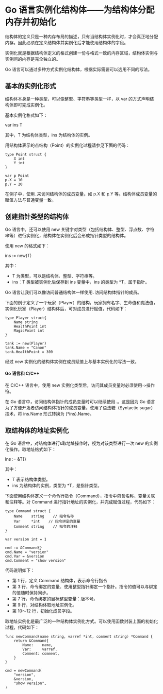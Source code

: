 # Go 语言实例化结构体——为结构体分配内存并初始化

结构体的定义只是一种内存布局的描述，只有当结构体实例化时，才会真正地分配内存。因此必须在定义结构体并实例化后才能使用结构体的字段。

实例化就是根据结构体定义的格式创建一份与格式一致的内存区域，结构体实例与实例间的内存是完全独立的。

Go 语言可以通过多种方式实例化结构体，根据实际需要可以选用不同的写法。

## 基本的实例化形式

结构体本身是一种类型，可以像整型、字符串等类型一样，以 var 的方式声明结构体即可完成实例化。

基本实例化格式如下：

var ins T

其中，T 为结构体类型，ins 为结构体的实例。

用结构体表示的点结构（Point）的实例化过程请参见下面的代码：

```
type Point struct {
    X int
    Y int
}

var p Point
p.X = 10
p.Y = 20
```

在例子中，使用`.`来访问结构体的成员变量，如 p.X 和 p.Y 等。结构体成员变量的赋值方法与普通变量一致。

## 创建指针类型的结构体

Go 语言中，还可以使用 new 关键字对类型（包括结构体、整型、浮点数、字符串等）进行实例化，结构体在实例化后会形成指针类型的结构体。

使用 new 的格式如下：

ins := new(T)

其中：

*   T 为类型，可以是结构体、整型、字符串等。
*   ins：T 类型被实例化后保存到 ins 变量中，ins 的类型为 *T，属于指针。

Go 语言让我们可以像访问普通结构体一样使用`.`访问结构体指针的成员。

下面的例子定义了一个玩家（Player）的结构，玩家拥有名字、生命值和魔法值，实例化玩家（Player）结构体后，可对成员进行赋值，代码如下：

```
type Player struct{
    Name string
    HealthPoint int
    MagicPoint int
}

tank := new(Player)
tank.Name = "Canon"
tank.HealthPoint = 300
```

经过 new 实例化的结构体实例在成员赋值上与基本实例化的写法一致。

#### Go 语言和 C/C++

在 C/C++ 语言中，使用 new 实例化类型后，访问其成员变量时必须使用`->`操作符。

在 Go 语言中，访问结构体指针的成员变量时可以继续使用`.`。这是因为 Go 语言为了方便开发者访问结构体指针的成员变量，使用了语法糖（Syntactic sugar）技术，将 ins.Name 形式转换为 (*ins).Name。

## 取结构体的地址实例化

在 Go 语言中，对结构体进行`&`取地址操作时，视为对该类型进行一次 new 的实例化操作。取地址格式如下：

ins := &T{}

其中：

*   T 表示结构体类型。
*   ins 为结构体的实例，类型为 *T，是指针类型。

下面使用结构体定义一个命令行指令（Command），指令中包含名称、变量关联和注释等。对 Command 进行指针地址的实例化，并完成赋值过程，代码如下：

```
type Command struct {
    Name    string    // 指令名称
    Var     *int    // 指令绑定的变量
    Comment string    // 指令的注释
}

var version int = 1

cmd := &Command{}
cmd.Name = "version"
cmd.Var = &version
cmd.Comment = "show version"
```

代码说明如下：

*   第 1 行，定义 Command 结构体，表示命令行指令
*   第 3 行，命令绑定的变量，使用整型指针绑定一个指针。指令的值可以与绑定的值随时保持同步。
*   第 7 行，命令绑定的目标整型变量：版本号。
*   第 9 行，对结构体取地址实例化。
*   第 10～12 行，初始化成员字段。

取地址实例化是最广泛的一种结构体实例化方式。可以使用函数封装上面的初始化过程，代码如下：

```
func newCommand(name string, varref *int, comment string) *Command {
    return &Command{
        Name:    name,
        Var:     varref,
        Comment: comment,
    }
}

cmd = newCommand(
    "version",
    &version,
    "show version",
)
```